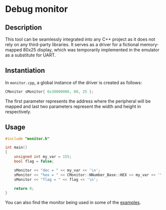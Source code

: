 # Debug monitor

## Description

This tool can be seamlessly integrated into any C++ project as it does not rely on any third-party libraries. It serves as a driver for a fictional memory-mapped 80x25 display, which was temporarily implemented in the emulator as a substitute for UART.

## Instantiation

In `monitor.cpp`, a global instance of the driver is created as follows:

```c++
CMonitor sMonitor{ 0x30000000, 80, 25 };
```

The first parameter represents the address where the peripheral will be mapped and last two parameters represent the width and height in respectively.

## Usage

```c++
#include "monitor.h"

int main()
{
    unsigned int my_var = 155;
    bool flag = false;

    sMonitor << "dec = " << my_var << '\n';
    sMonitor << "hex = " << CMonitor::NNumber_Base::HEX << my_var << '\n';
    sMonitor << "flag = " << flag << '\n';

    return 0;
}
```

You can also find the monitor being used in some of the [examples](../examples/README.md).